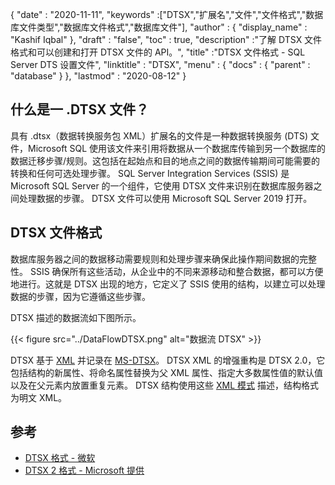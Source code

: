{
  "date" : "2020-11-11",
  "keywords" :["DTSX","扩展名","文件","文件格式","数据库文件类型","数据库文件格式","数据库文件"],
  "author" : {
    "display_name" : "Kashif Iqbal"
},
  "draft" : "false",
  "toc" : true,
  "description" :"了解 DTSX 文件格式和可以创建和打开 DTSX 文件的 API。",
  "title" :"DTSX 文件格式 - SQL Server DTS 设置文件",
  "linktitle" : "DTSX",
  "menu" : {
    "docs" : {
      "parent" : "database"
}
},
  "lastmod" : "2020-08-12"
}

## 什么是一 .DTSX 文件？

具有 .dtsx（数据转换服务包 XML）扩展名的文件是一种数据转换服务 (DTS) 文件，Microsoft SQL 使用该文件来引用将数据从一个数据库传输到另一个数据库的数据迁移步骤/规则。这包括在起始点和目的地点之间的数据传输期间可能需要的转换和任何可选处理步骤。 SQL Server Integration Services (SSIS) 是 Microsoft SQL Server 的一个组件，它使用 DTSX 文件来识别在数据库服务器之间处理数据的步骤。 DTSX 文件可以使用 Microsoft SQL Server 2019 打开。

## DTSX 文件格式

数据库服务器之间的数据移动需要规则和处理步骤来确保此操作期间数据的完整性。 SSIS 确保所有这些活动，从企业中的不同来源移动和整合数据，都可以方便地进行。这就是 DTSX 出现的地方，它定义了 SSIS 使用的结构，以建立可以处理数据的步骤，因为它遵循这些步骤。

DTSX 描述的数据流如下图所示。

{{< figure src="../DataFlowDTSX.png" alt="数据流 DTSX" >}}

DTSX 基于 [XML](/zh/web/xml/) 并记录在 [MS-DTSX](https://learn.microsoft.com/en-us/openspecs/sql_data_portability/ms-dtsx/235600e9-0c13-4b5b-a388-aa3c65aec1dd)。 DTSX XML 的增强重构是 DTSX 2.0，它包括结构的新属性、将命名属性替换为父 XML 属性、指定大多数属性值的默认值以及在父元素内放置重复元素。 DTSX 结构使用这些 [XML 模式](https://learn.microsoft.com/en-us/openspecs/sql_data_portability/ms-dtsx/e5095968-26ea-4824-a717-153ccee642dc) 描述，结构格式为明文 XML。

## 参考

* [DTSX 格式 - 微软](https://learn.microsoft.com/en-us/openspecs/sql_data_portability/ms-dtsx/235600e9-0c13-4b5b-a388-aa3c65aec1dd)
* [DTSX 2 格式 - Microsoft 提供](https://learn.microsoft.com/en-us/openspecs/sql_data_portability/ms-dtsx2/fb216aa4-62ab-41c8-a6d5-5b1002739d21)

